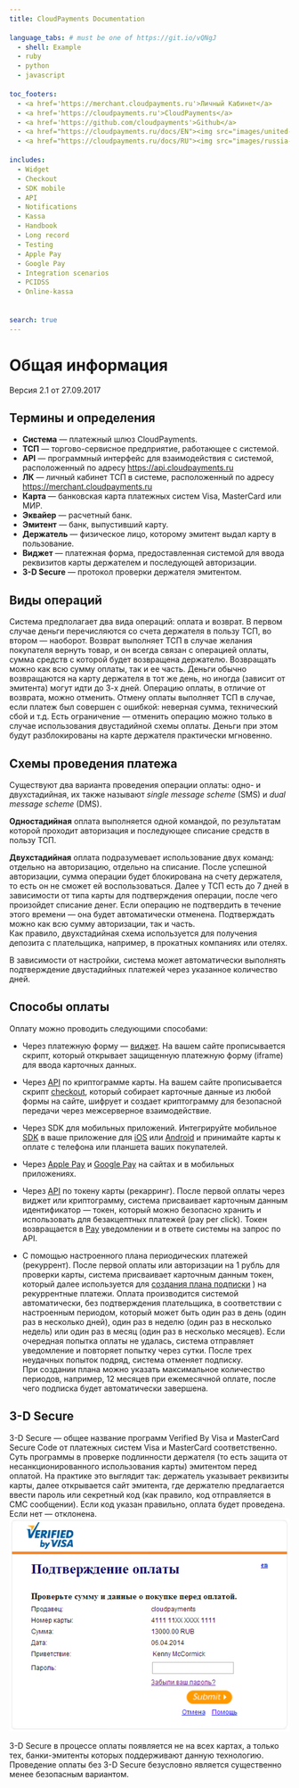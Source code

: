 ```yaml
---
title: CloudPayments Documentation

language_tabs: # must be one of https://git.io/vQNgJ
  - shell: Example
  - ruby
  - python
  - javascript

toc_footers:
  - <a href='https://merchant.cloudpayments.ru'>Личный Кабинет</a>
  - <a href='https://cloudpayments.ru'>CloudPayments</a>
  - <a href='https://github.com/cloudpayments'>Github</a> 
  - <a href="https://cloudpayments.ru/docs/EN"><img src="images/united-kingdom-flag-32x32.png" width="32" height="32" border="0" alt="EN"></a>
  - <a href="https://cloudpayments.ru/docs/RU"><img src="images/russia-flag-32x32.png" width="32" height="32" border="0" alt="RU"></a> 
  
includes:
  - Widget
  - Checkout
  - SDK mobile
  - API
  - Notifications
  - Kassa
  - Handbook
  - Long record
  - Testing
  - Apple Pay
  - Google Pay
  - Integration scenarios
  - PCIDSS
  - Online-kassa


search: true
---
```


#  Общая информация

Версия 2.1 от 27.09.2017

## Термины и определения

* **Система** — платежный шлюз CloudPayments.  
* **ТСП** — торгово-сервисное предприятие, работающее с системой.  
* **API** — программный интерфейс для взаимодействия с системой, расположенный по адресу https://api.cloudpayments.ru  
* **ЛК** — личный кабинет ТСП в системе, расположенный по адресу https://merchant.cloudpayments.ru  
* **Карта** — банковская карта платежных систем Visa, MasterCard или МИР.  
* **Эквайер** — расчетный банк.  
* **Эмитент** — банк, выпустивший карту.  
* **Держатель** — физическое лицо, которому эмитент выдал карту в пользование.  
* **Виджет** — платежная форма, предоставленная системой для ввода реквизитов карты держателем и последующей авторизации.  
* **3-D Secure** — протокол проверки держателя эмитентом.  

## Виды операций

Система предполагает два вида операций: оплата и возврат. В первом случае деньги перечисляются со счета держателя в пользу ТСП, во втором — наоборот. Возврат выполняет ТСП в случае желания покупателя вернуть товар, и он всегда связан с операцией оплаты, сумма средств с которой будет возвращена держателю. Возвращать можно как всю сумму оплаты, так и ее часть. Деньги обычно возвращаются на карту держателя в тот же день, но иногда (зависит от эмитента) могут идти до 3-х дней.
Операцию оплаты, в отличие от возврата, можно отменить. Отмену оплаты выполняет ТСП в случае, если платеж был совершен с ошибкой: неверная сумма, технический сбой и т.д. Есть ограничение — отменить операцию можно только в случае использования двустадийной схемы оплаты. Деньги при этом будут разблокированы на карте держателя практически мгновенно.

## Схемы проведения платежа
Существуют два варианта проведения операции оплаты: одно- и двухстадийная, их также называют *single message scheme* (SMS) и *dual message scheme* (DMS).  
 
**Одностадийная** оплата выполняется одной командой, по результатам которой проходит авторизация и последующее списание средств в пользу ТСП.  
 
**Двухстадийная** оплата подразумевает использование двух команд: отдельно на авторизацию, отдельно на списание. После успешной авторизации, сумма операции будет блокирована на счету держателя, то есть он не сможет ей воспользоваться. Далее у ТСП есть до 7 дней в зависимости от типа карты для подтверждения операции, после чего произойдет списание денег. Если операцию не подтвердить в течение этого времени — она будет автоматически отменена. Подтверждать можно как всю сумму авторизации, так и часть.  
Как правило, двухстадийная схема используется для получения депозита с плательщика, например, в прокатных компаниях или отелях.

В зависимости от настройки, система может автоматически выполнять подтверждение двустадийных платежей через указанное количество дней.

## Способы оплаты

Оплату можно проводить следующими способами:

* Через платежную форму — [виджет](#platezhnyy-vidzhet).
	На вашем сайте прописывается скрипт, который открывает защищенную платежную форму (iframe) для ввода карточных данных.

* Через [API](#api) по криптограмме карты.
    На вашем сайте прописывается скрипт [checkout](#skript-checkout), который собирает карточные данные из любой формы на сайте, шифрует и создает криптограмму для безопасной передачи через межсерверное взаимодействие.

* Через SDK для мобильных приложений.
    Интегрируйте мобильное [SDK](#sdk-dlya-mobilnyh-prilozheniy) в ваше приложение для [iOS](#sdk-dlya-ios) или [Android](#sdk-dlya-android) и принимайте карты к оплате с телефона или планшета ваших покупателей.

* Через [Apple Pay](#apple-pay) и [Google Pay](#google-pay) на сайтах и в мобильных приложениях.

* Через [API](#api) по токену карты (рекарринг).
    После первой оплаты через виджет или криптограмму, система присваивает карточным данным идентификатор — токен, который можно безопасно хранить и использовать для безакцептных платежей (pay per click). Токен возвращается в [Pay](#pay) уведомлении и в ответе системы на запрос по API.

* С помощью настроенного плана периодических платежей (рекуррент).
   После первой оплаты или авторизации на 1 рубль для проверки карты, система присваивает карточным данным токен, который далее используется для [создания плана подписки](#sozdanie-podpiski-na-rekurrentnye-platezhi)
) на рекуррентные платежи. Оплата производится системой автоматически, без подтверждения плательщика, в соответствии с настроенным периодом, который может быть один раз в день (один раз в несколько дней), один раз в неделю (один раз в несколько недель) или один раз в месяц (один раз в несколько месяцев). Если очередная попытка оплаты не удалась, система отправляет уведомление и повторяет попытку через сутки. После трех неудачных попыток подряд, система отменяет подписку.  
   При создании плана можно указать максимальное количество периодов, например, 12 месяцев при ежемесячной оплате, после чего подписка будет автоматически завершена. 

## 3-D Secure

3-D Secure — общее название программ Verified By Visa и MasterCard Secure Code от платежных систем Visa и MasterCard соответственно. Суть программы в проверке подлинности держателя (то есть защита от несанкционированного использования карты) эмитентом перед оплатой. На практике это выглядит так: держатель указывает реквизиты карты, далее открывается сайт эмитента, где держателю предлагается ввести пароль или секретный код (как правило, код отправляется в СМС сообщении). Если код указан правильно, оплата будет проведена. Если нет — отклонена.  
![3ds-demo](images/3ds-demo.png)

3-D Secure в процессе оплаты появляется не на всех картах, а только тех, банки-эмитенты которых поддерживают данную технологию. Проведение оплаты без 3-D Secure безусловно является существенно менее безопасным вариантом.




